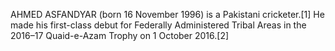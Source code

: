 AHMED ASFANDYAR (born 16 November 1996) is a Pakistani cricketer.[1] He made his first-class debut for Federally Administered Tribal Areas in the 2016–17 Quaid-e-Azam Trophy on 1 October 2016.[2]
